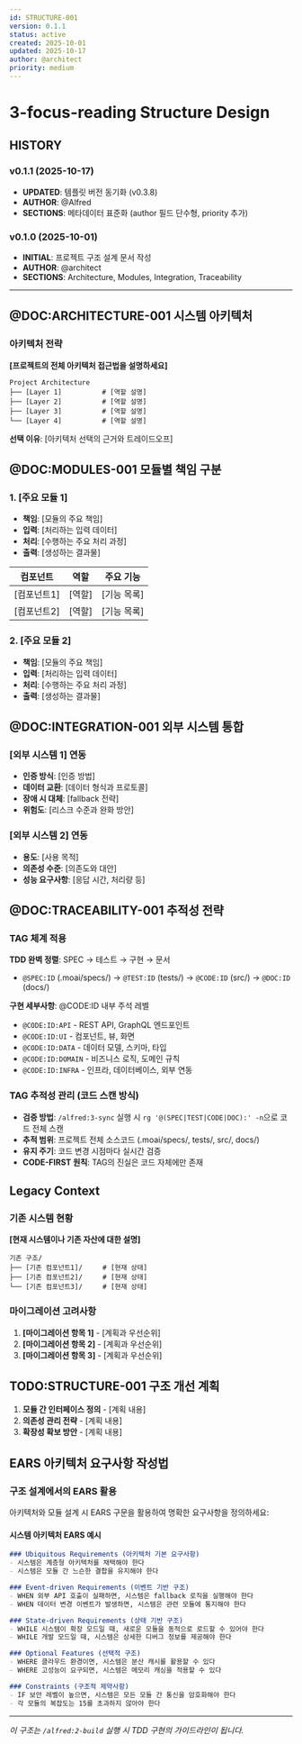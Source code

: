 ```yaml
---
id: STRUCTURE-001
version: 0.1.1
status: active
created: 2025-10-01
updated: 2025-10-17
author: @architect
priority: medium
---
```


# 3-focus-reading Structure Design

## HISTORY

### v0.1.1 (2025-10-17)
- **UPDATED**: 템플릿 버전 동기화 (v0.3.8)
- **AUTHOR**: @Alfred
- **SECTIONS**: 메타데이터 표준화 (author 필드 단수형, priority 추가)

### v0.1.0 (2025-10-01)
- **INITIAL**: 프로젝트 구조 설계 문서 작성
- **AUTHOR**: @architect
- **SECTIONS**: Architecture, Modules, Integration, Traceability

---

## @DOC:ARCHITECTURE-001 시스템 아키텍처

### 아키텍처 전략

**[프로젝트의 전체 아키텍처 접근법을 설명하세요]**

```
Project Architecture
├── [Layer 1]          # [역할 설명]
├── [Layer 2]          # [역할 설명]
├── [Layer 3]          # [역할 설명]
└── [Layer 4]          # [역할 설명]
```

**선택 이유**: [아키텍처 선택의 근거와 트레이드오프]

## @DOC:MODULES-001 모듈별 책임 구분

### 1. [주요 모듈 1]

- **책임**: [모듈의 주요 책임]
- **입력**: [처리하는 입력 데이터]
- **처리**: [수행하는 주요 처리 과정]
- **출력**: [생성하는 결과물]

| 컴포넌트 | 역할 | 주요 기능 |
|----------|------|-----------|
| [컴포넌트1] | [역할] | [기능 목록] |
| [컴포넌트2] | [역할] | [기능 목록] |

### 2. [주요 모듈 2]

- **책임**: [모듈의 주요 책임]
- **입력**: [처리하는 입력 데이터]
- **처리**: [수행하는 주요 처리 과정]
- **출력**: [생성하는 결과물]

## @DOC:INTEGRATION-001 외부 시스템 통합

### [외부 시스템 1] 연동

- **인증 방식**: [인증 방법]
- **데이터 교환**: [데이터 형식과 프로토콜]
- **장애 시 대체**: [fallback 전략]
- **위험도**: [리스크 수준과 완화 방안]

### [외부 시스템 2] 연동

- **용도**: [사용 목적]
- **의존성 수준**: [의존도와 대안]
- **성능 요구사항**: [응답 시간, 처리량 등]

## @DOC:TRACEABILITY-001 추적성 전략

### TAG 체계 적용

**TDD 완벽 정렬**: SPEC → 테스트 → 구현 → 문서
- `@SPEC:ID` (.moai/specs/) → `@TEST:ID` (tests/) → `@CODE:ID` (src/) → `@DOC:ID` (docs/)

**구현 세부사항**: @CODE:ID 내부 주석 레벨
- `@CODE:ID:API` - REST API, GraphQL 엔드포인트
- `@CODE:ID:UI` - 컴포넌트, 뷰, 화면
- `@CODE:ID:DATA` - 데이터 모델, 스키마, 타입
- `@CODE:ID:DOMAIN` - 비즈니스 로직, 도메인 규칙
- `@CODE:ID:INFRA` - 인프라, 데이터베이스, 외부 연동

### TAG 추적성 관리 (코드 스캔 방식)

- **검증 방법**: `/alfred:3-sync` 실행 시 `rg '@(SPEC|TEST|CODE|DOC):' -n`으로 코드 전체 스캔
- **추적 범위**: 프로젝트 전체 소스코드 (.moai/specs/, tests/, src/, docs/)
- **유지 주기**: 코드 변경 시점마다 실시간 검증
- **CODE-FIRST 원칙**: TAG의 진실은 코드 자체에만 존재

## Legacy Context

### 기존 시스템 현황

**[현재 시스템이나 기존 자산에 대한 설명]**

```
기존 구조/
├── [기존 컴포넌트1]/     # [현재 상태]
├── [기존 컴포넌트2]/     # [현재 상태]
└── [기존 컴포넌트3]/     # [현재 상태]
```

### 마이그레이션 고려사항

1. **[마이그레이션 항목 1]** - [계획과 우선순위]
2. **[마이그레이션 항목 2]** - [계획과 우선순위]
3. **[마이그레이션 항목 3]** - [계획과 우선순위]

## TODO:STRUCTURE-001 구조 개선 계획

1. **모듈 간 인터페이스 정의** - [계획 내용]
2. **의존성 관리 전략** - [계획 내용]
3. **확장성 확보 방안** - [계획 내용]

## EARS 아키텍처 요구사항 작성법

### 구조 설계에서의 EARS 활용

아키텍처와 모듈 설계 시 EARS 구문을 활용하여 명확한 요구사항을 정의하세요:

#### 시스템 아키텍처 EARS 예시
```markdown
### Ubiquitous Requirements (아키텍처 기본 요구사항)
- 시스템은 계층형 아키텍처를 채택해야 한다
- 시스템은 모듈 간 느슨한 결합을 유지해야 한다

### Event-driven Requirements (이벤트 기반 구조)
- WHEN 외부 API 호출이 실패하면, 시스템은 fallback 로직을 실행해야 한다
- WHEN 데이터 변경 이벤트가 발생하면, 시스템은 관련 모듈에 통지해야 한다

### State-driven Requirements (상태 기반 구조)
- WHILE 시스템이 확장 모드일 때, 새로운 모듈을 동적으로 로드할 수 있어야 한다
- WHILE 개발 모드일 때, 시스템은 상세한 디버그 정보를 제공해야 한다

### Optional Features (선택적 구조)
- WHERE 클라우드 환경이면, 시스템은 분산 캐시를 활용할 수 있다
- WHERE 고성능이 요구되면, 시스템은 메모리 캐싱을 적용할 수 있다

### Constraints (구조적 제약사항)
- IF 보안 레벨이 높으면, 시스템은 모든 모듈 간 통신을 암호화해야 한다
- 각 모듈의 복잡도는 15를 초과하지 않아야 한다
```

---

_이 구조는 `/alfred:2-build` 실행 시 TDD 구현의 가이드라인이 됩니다._